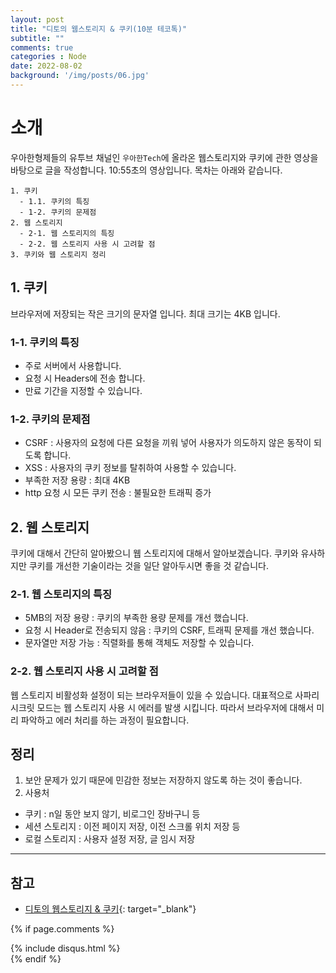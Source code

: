 ```yaml
---
layout: post
title: "디토의 웹스토리지 & 쿠키(10분 테코톡)"
subtitle: ""
comments: true
categories : Node
date: 2022-08-02
background: '/img/posts/06.jpg'
---
```


# 소개
우아한형제들의 유투브 채널인 `우아한Tech`에 올라온 웹스토리지와 쿠키에 관한 영상을 바탕으로 글을 작성합니다.
10:55초의 영상입니다.
목차는 아래와 같습니다.
```
1. 쿠키
  - 1.1. 쿠키의 특징
  - 1-2. 쿠키의 문제점
2. 웹 스토리지
  - 2-1. 웹 스토리지의 특징
  - 2-2. 웹 스토리지 사용 시 고려할 점
3. 쿠키와 웹 스토리지 정리
```

## 1. 쿠키
브라우저에 저장되는 작은 크기의 문자열 입니다.
최대 크기는 4KB 입니다.

### 1-1. 쿠키의 특징
- 주로 서버에서 사용합니다.
- 요청 시 Headers에 전송 합니다.
- 만료 기간을 지정할 수 있습니다.

### 1-2. 쿠키의 문제점
- CSRF : 사용자의 요청에 다른 요청을 끼워 넣어 사용자가 의도하지 않은 동작이 되도록 합니다.
- XSS : 사용자의 쿠키 정보를 탈취하여 사용할 수 있습니다.
- 부족한 저장 용량 : 최대 4KB
- http 요청 시 모든 쿠키 전송 : 불필요한 트래픽 증가

## 2. 웹 스토리지
쿠키에 대해서 간단히 알아봤으니 웹 스토리지에 대해서 알아보겠습니다.
쿠키와 유사하지만 쿠키를 개선한 기술이라는 것을 일단 알아두시면 좋을 것 같습니다.


### 2-1. 웹 스토리지의 특징
- 5MB의 저장 용량 : 쿠키의 부족한 용량 문제를 개선 했습니다.
- 요청 시 Header로 전송되지 않음 : 쿠키의 CSRF, 트래픽 문제를 개선 했습니다.
- 문자열만 저장 가능 : 직렬화를 통해 객체도 저장할 수 있습니다.

### 2-2. 웹 스토리지 사용 시 고려할 점
웹 스토리지 비활성화 설정이 되는 브라우저들이 있을 수 있습니다.
대표적으로 사파리 시크릿 모드는 웹 스토리지 사용 시 에러를 발생 시킵니다.
따라서 브라우저에 대해서 미리 파악하고 에러 처리를 하는 과정이 필요합니다.

## 정리
1. 보안 문제가 있기 때문에 민감한 정보는 저장하지 않도록 하는 것이 좋습니다.
2. 사용처
  - 쿠키 : n일 동안 보지 않기, 비로그인 장바구니 등
  - 세션 스토리지 : 이전 페이지 저장, 이전 스크롤 위치 저장 등 
  - 로컬 스토리지 : 사용자 설정 저장, 글 임시 저장





---
## 참고
- [디토의 웹스토리지 & 쿠키](https://m.youtube.com/watch?v=-4ZsGy1LOiE){: target="_blank"}


{% if page.comments %}
<div id="post-disqus" class="container">
{% include disqus.html %}
</div>
{% endif %}
